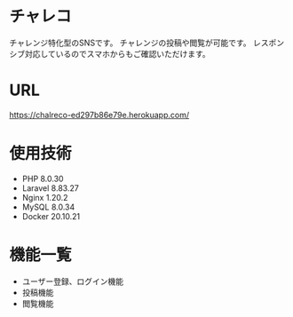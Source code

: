 # チャレコ
チャレンジ特化型のSNSです。
チャレンジの投稿や閲覧が可能です。
レスポンシブ対応しているのでスマホからもご確認いただけます。

# URL
https://chalreco-ed297b86e79e.herokuapp.com/

# 使用技術
* PHP 8.0.30
* Laravel 8.83.27
* Nginx 1.20.2
* MySQL 8.0.34
* Docker 20.10.21

# 機能一覧
* ユーザー登録、ログイン機能
* 投稿機能
* 閲覧機能
